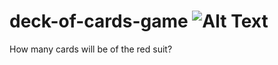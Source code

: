 # deck-of-cards-game ![Alt Text](https://github.com/imistless/deck-of-cards-game/raw/master/path/to/93165.gif) 
How many cards will be of the red suit?
